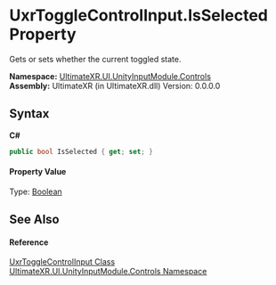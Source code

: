 # UxrToggleControlInput.IsSelected Property 
 

Gets or sets whether the current toggled state.

**Namespace:**&nbsp;<a href="N_UltimateXR_UI_UnityInputModule_Controls">UltimateXR.UI.UnityInputModule.Controls</a><br />**Assembly:**&nbsp;UltimateXR (in UltimateXR.dll) Version: 0.0.0.0

## Syntax

**C#**<br />
``` C#
public bool IsSelected { get; set; }
```


#### Property Value
Type: <a href="https://docs.microsoft.com/dotnet/api/system.boolean" target="_blank" rel="noopener noreferrer">Boolean</a>

## See Also


#### Reference
<a href="T_UltimateXR_UI_UnityInputModule_Controls_UxrToggleControlInput">UxrToggleControlInput Class</a><br /><a href="N_UltimateXR_UI_UnityInputModule_Controls">UltimateXR.UI.UnityInputModule.Controls Namespace</a><br />